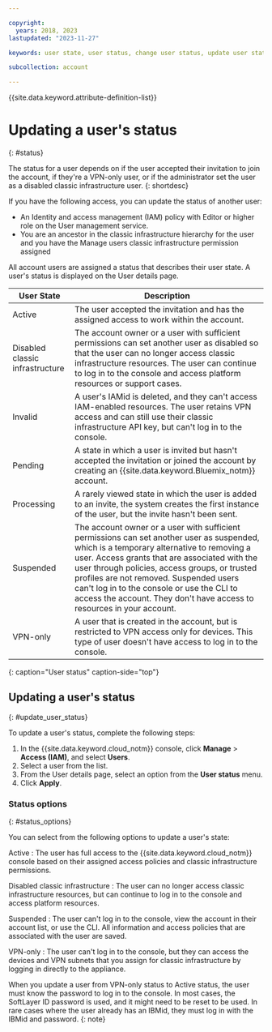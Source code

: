 ```yaml
---

copyright:
  years: 2018, 2023
lastupdated: "2023-11-27"

keywords: user state, user status, change user status, update user status

subcollection: account

---
```



{{site.data.keyword.attribute-definition-list}}

# Updating a user's status
{: #status}

The status for a user depends on if the user accepted their invitation to join the account, if they're a VPN-only user, or if the administrator set the user as a disabled classic infrastructure user.
{: shortdesc}

If you have the following access, you can update the status of another user:

* An Identity and access management (IAM) policy with Editor or higher role on the User management service.
* You are an ancestor in the classic infrastructure hierarchy for the user and you have the Manage users classic infrastructure permission assigned

All account users are assigned a status that describes their user state. A user's status is displayed on the User details page.

| User State                      | Description                                                                                                                                                   |
|---------------------------------|---------------------------------------------------------------------------------------------------------------------------------------------------------------|
| Active                          | The user accepted the invitation and has the assigned access to work within the account.                                                                      |
| Disabled classic infrastructure | The account owner or a user with sufficient permissions can set another user as disabled so that the user can no longer access classic infrastructure resources. The user can continue to log in to the console and access platform resources or support cases. |
| Invalid                   | A user's IAMid is deleted, and they can't access IAM-enabled resources. The user retains VPN access and can still use their classic infrastructure API key, but can't log in to the console. |
| Pending                         | A state in which a user is invited but hasn't accepted the invitation or joined the account by creating an {{site.data.keyword.Bluemix_notm}} account. |
| Processing                      | A rarely viewed state in which the user is added to an invite, the system creates the first instance of the user, but the invite hasn't been sent.    |
| Suspended                       |  The account owner or a user with sufficient permissions can set another user as suspended, which is a temporary alternative to removing a user. Access grants that are associated with the user through policies, access groups, or trusted profiles are not removed. Suspended users can't log in to the console or use the CLI to access the account. They don't have access to resources in your account.|
| VPN-only                        | A user that is created in the account, but is restricted to VPN access only for devices. This type of user doesn't have access to log in to the console.      |
{: caption="User status" caption-side="top"}

## Updating a user's status
{: #update_user_status}

To update a user's status, complete the following steps:

1. In the {{site.data.keyword.cloud_notm}} console, click **Manage** > **Access (IAM)**, and select **Users**.
2. Select a user from the list.
3. From the User details page, select an option from the **User status** menu.
4. Click **Apply**.

### Status options
{: #status_options}

You can select from the following options to update a user's state:

Active
:   The user has full access to the {{site.data.keyword.cloud_notm}} console based on their assigned access policies and classic infrastructure permissions.

Disabled classic infrastructure
:   The user can no longer access classic infrastructure resources, but can continue to log in to the console and access platform resources.

Suspended
:   The user can't log in to the console, view the account in their account list, or use the CLI. All information and access policies that are associated with the user are saved.

VPN-only
:   The user can't log in to the console, but they can access the devices and VPN subnets that you assign for classic infrastructure by logging in directly to the appliance.

When you update a user from VPN-only status to Active status, the user must know the password to log in to the console. In most cases, the SoftLayer ID password is used, and it might need to be reset to be used. In rare cases where the user already has an IBMid, they must log in with the IBMid and password.
{: note}
